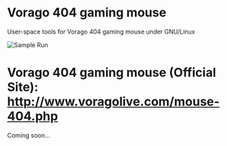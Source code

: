 # Vorago 404 gaming mouse

User-space tools for Vorago 404 gaming mouse under GNU/Linux

![Sample Run](https://github.com/tuxkernel/vorago-gaming-mouse-404/blob/master/images/00.png)

# Vorago 404 gaming mouse (Official Site): http://www.voragolive.com/mouse-404.php

Coming soon...
